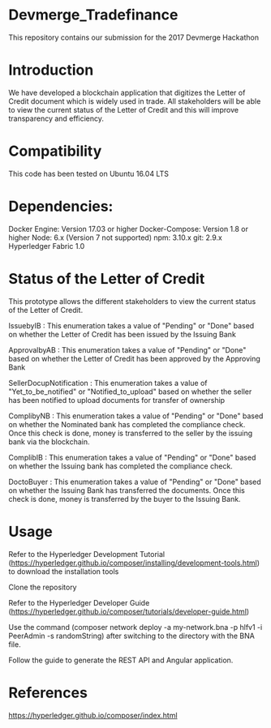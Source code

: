 # Devmerge_Tradefinance
This repository contains our submission for the 2017 Devmerge Hackathon

# Introduction

We have developed a blockchain application that digitizes the Letter of Credit document which is widely used in trade. All stakeholders will be able to view the current status of the Letter of Credit and this will improve transparency and efficiency.

# Compatibility

This code has been tested on Ubuntu 16.04 LTS

# Dependencies:

Docker Engine: Version 17.03 or higher
Docker-Compose: Version 1.8 or higher
Node: 6.x (Version 7 not supported)
npm: 3.10.x
git: 2.9.x
Hyperledger Fabric 1.0

# Status of the Letter of Credit

This prototype allows the different stakeholders to view the current status of the Letter of Credit.

IssuebyIB : This enumeration takes a value of "Pending" or "Done" based on whether the Letter of Credit has been issued by the Issuing Bank

ApprovalbyAB : This enumeration takes a value of "Pending" or "Done" based on whether the Letter of Credit has been approved by the Approving Bank

SellerDocupNotification : This enumeration takes a value of "Yet_to_be_notified" or "Notified_to_upload" based on whether the seller has been notified to upload documents for transfer of ownership

ComplibyNB : This enumeration takes a value of "Pending" or "Done" based on whether the Nominated bank has completed the compliance check. Once this check is done, money is transferred to the seller by the issuing bank via the blockchain.

ComplibIB : This enumeration takes a value of "Pending" or "Done" based on whether the Issuing bank has completed the compliance check.

DoctoBuyer : This enumeration takes a value of "Pending" or "Done" based on whether the Issuing Bank has transferred the documents. Once this check is done, money is transferred by the buyer to the Issuing Bank.

# Usage

Refer to the Hyperledger Development Tutorial (https://hyperledger.github.io/composer/installing/development-tools.html) to download the installation tools

Clone the repository

Refer to the Hyperledger Developer Guide (https://hyperledger.github.io/composer/tutorials/developer-guide.html)

Use the command (composer network deploy -a my-network.bna -p hlfv1 -i PeerAdmin -s randomString) after switching to the directory with the BNA file.

Follow the guide to generate the REST API and Angular application.

# References

https://hyperledger.github.io/composer/index.html
